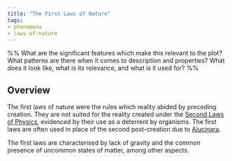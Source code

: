 ```yaml
---
title: "The First Laws of Nature"
tags:
- phenomena
- laws-of-nature
---
```

%%
What are the significant features which make this relevant to the plot?
What patterns are there when it comes to description and properties?
What does it look like, what is its relevance, and what is it used for?
%%

## Overview
The first laws of nature were the rules which reality abided by preceding creation. They are not suited for the reality created under the [Second Laws of Physics](phenomena/natural-laws/second-laws.md), evidenced by their use as a deterrent by organisms. The first laws are often used in place of the second post-creation due to [Alucinara](phenomena/alucinara.md).

The first laws are characterised by lack of gravity and the common presence of uncommon states of matter, among other aspects.